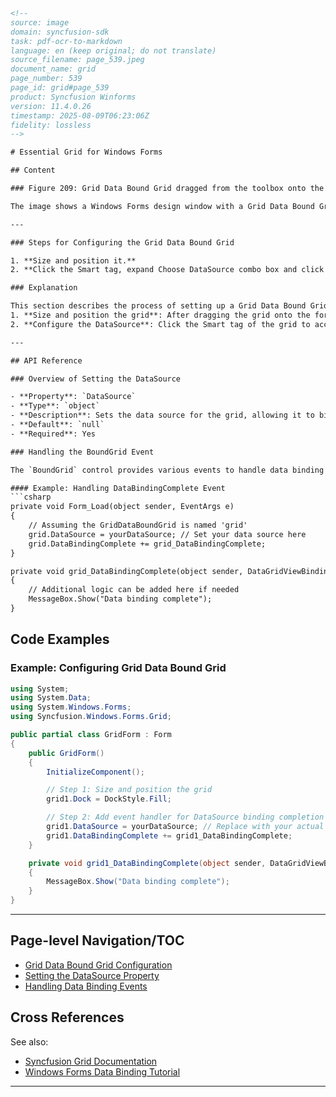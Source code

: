 ```html
<!-- 
source: image
domain: syncfusion-sdk
task: pdf-ocr-to-markdown
language: en (keep original; do not translate)
source_filename: page_539.jpeg
document_name: grid
page_number: 539
page_id: grid#page_539
product: Syncfusion Winforms
version: 11.4.0.26
timestamp: 2025-08-09T06:23:06Z
fidelity: lossless
-->

# Essential Grid for Windows Forms

## Content

### Figure 209: Grid Data Bound Grid dragged from the toolbox onto the Form

The image shows a Windows Forms design window with a Grid Data Bound Grid dragged from the toolbox onto the form. The grid is displayed with a message indicating that the DataSource property should be set for preview.

---

### Steps for Configuring the Grid Data Bound Grid

1. **Size and position it.**
2. **Click the Smart tag, expand Choose DataSource combo box and click Add Project DataSource.**

### Explanation

This section describes the process of setting up a Grid Data Bound Grid in a Windows Forms application. The steps are:
1. **Size and position the grid**: After dragging the grid onto the form, resize and position it as needed.
2. **Configure the DataSource**: Click the Smart tag of the grid to access the DataSource configuration options. Expand the Choose DataSource combo box and select "Add Project DataSource" to bind the grid to a data source.

---

## API Reference

### Overview of Setting the DataSource

- **Property**: `DataSource`
- **Type**: `object`
- **Description**: Sets the data source for the grid, allowing it to bind to various data sources such as datasets, arrays, or other collections.
- **Default**: `null`
- **Required**: Yes

### Handling the BoundGrid Event

The `BoundGrid` control provides various events to handle data binding changes. For example, the `DataBindingComplete` event is triggered after the grid has finished binding to its data source.

#### Example: Handling DataBindingComplete Event
```csharp
private void Form_Load(object sender, EventArgs e)
{
    // Assuming the GridDataBoundGrid is named 'grid'
    grid.DataSource = yourDataSource; // Set your data source here
    grid.DataBindingComplete += grid_DataBindingComplete;
}

private void grid_DataBindingComplete(object sender, DataGridViewBindingCompleteEventArgs e)
{
    // Additional logic can be added here if needed
    MessageBox.Show("Data binding complete");
}
```

## Code Examples

### Example: Configuring Grid Data Bound Grid

```csharp
using System;
using System.Data;
using System.Windows.Forms;
using Syncfusion.Windows.Forms.Grid;

public partial class GridForm : Form
{
    public GridForm()
    {
        InitializeComponent();

        // Step 1: Size and position the grid
        grid1.Dock = DockStyle.Fill;

        // Step 2: Add event handler for DataSource binding completion
        grid1.DataSource = yourDataSource; // Replace with your actual data source
        grid1.DataBindingComplete += grid1_DataBindingComplete;
    }

    private void grid1_DataBindingComplete(object sender, DataGridViewBindingCompleteEventArgs e)
    {
        MessageBox.Show("Data binding complete");
    }
}
```

---

## Page-level Navigation/TOC

- [Grid Data Bound Grid Configuration](#grid-data-bound-grid-configuration)
- [Setting the DataSource Property](#setting-the-datasource-property)
- [Handling Data Binding Events](#handling-data-binding-events)

## Cross References

See also:
- [Syncfusion Grid Documentation](https://www.syncfusion.com/)
- [Windows Forms Data Binding Tutorial](https://docs.microsoft.com/windowsForms/data-binding)

---

<!-- tags: [Syncfusion, Windows Forms, Grid, Data Binding, DataSource] keywords: [GridDataBoundGrid, DataSource, DataBindingComplete, Windows Forms, Syncfusion Grid] -->
```